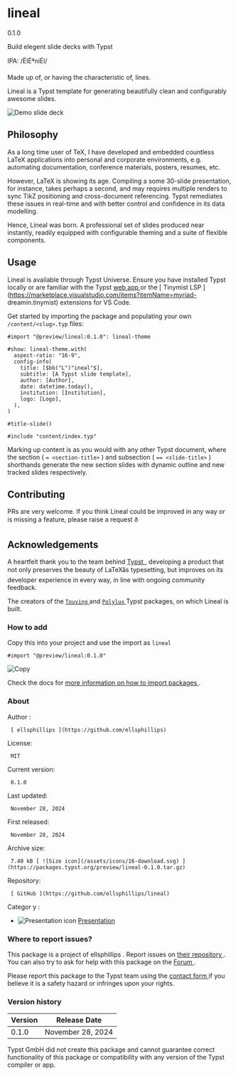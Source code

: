 #  lineal

0.1.0

Build elegent slide decks with Typst

IPA: /ËlÉªniÉl/

Made up of, or having the characteristic of, lines.

Lineal is a Typst template for generating beautifully clean and configurably
awesome slides.

![Demo slide
deck](https://github.com/typst/packages/raw/main/packages/preview/lineal/0.1.0/assets/img/demo.gif)

##  Philosophy

As a long time user of TeX, I have developed and embedded countless LaTeX
applications into personal and corporate environments, e.g. automating
documentation, conference materials, posters, resumes, etc.

However, LaTeX is showing its age. Compiling a some 30-slide presentation, for
instance, takes perhaps a second, and may requires multiple renders to sync
TikZ positioning and cross-document referencing. Typst remediates these issues
in real-time and with better control and confidence in its data modelling.

Hence, Lineal was born. A professional set of slides produced near instantly,
readily equipped with configurable theming and a suite of flexible components.

##  Usage

Lineal is available through Typst Universe. Ensure you have installed Typst
locally or are familiar with the Typst [ web app ](https://typst.app/) or the
[ Tinymist LSP ](https://marketplace.visualstudio.com/items?itemName=myriad-
dreamin.tinymist) extensions for VS Code.

Get started by importing the package and populating your own `
/content/<slug>.typ ` files:

    
    
    #import "@preview/lineal:0.1.0": lineal-theme
    
    #show: lineal-theme.with(
      aspect-ratio: "16-9",
      config-info(
        title: [$bb("L")"ineal"$],
        subtitle: [A Typst slide template],
        author: [Author],
        date: datetime.today(),
        institution: [Institution],
        logo: [Logo],
      ),
    )
    
    #title-slide()
    
    #include "content/index.typ"
    

Marking up content is as you would with any other Typst document, where the
section ( ` = <section-title> ` ) and subsection ( ` == <slide-title> ` )
shorthands generate the new section slides with dynamic outline and new
tracked slides respectively.

##  Contributing

PRs are very welcome. If you think Lineal could be improved in any way or is
missing a feature, please raise a request ð

##  Acknowledgements

A heartfelt thank you to the team behind [ Typst
](https://github.com/typst/typst) , developing a product that not only
preserves the beauty of LaTeXâs typesetting, but improves on its developer
experience in every way, in line with ongoing community feedback.

The creators of the [ ` Touying ` ](https://github.com/touying-typ/touying)
and [ ` Polylux ` ](https://github.com/andreasKroepelin/polylux) Typst
packages, on which Lineal is built.

###  How to add

Copy this into your project and use the import as  ` lineal `

    
    
    #import "@preview/lineal:0.1.0"

![Copy](/assets/icons/16-copy.svg)

Check the docs for  [ more information on how to import packages
](https://typst.app/docs/reference/scripting/#packages) .

###  About

Author  :

     [ ellsphillips ](https://github.com/ellsphillips)
License:

     MIT 
Current version:

     0.1.0 
Last updated:

     November 28, 2024 
First released:

     November 28, 2024 
Archive size:

     7.40 kB [ ![Size icon](/assets/icons/16-download.svg) ](https://packages.typst.org/preview/lineal-0.1.0.tar.gz)
Repository:

     [ GitHub ](https://github.com/ellsphillips/lineal)
Categor  y  :

    

  * ![Presentation icon](/assets/icons/16-presentation.svg) [ Presentation ](https://typst.app/universe/search/?category=presentation)

###  Where to report issues?

This  package  is a project of  ellsphillips  .  Report issues on  [ their
repository ](https://github.com/ellsphillips/lineal) .  You can also try to
ask for help with this  package  on the  [ Forum ](https://forum.typst.app) .

Please report this  package  to the Typst team using the  [ contact form
](https://typst.app/contact) if you believe it is a safety hazard or infringes
upon your rights.

###  Version history

Version  |  Release Date   
---|---  
0.1.0  |  November 28, 2024   
  
Typst GmbH did not create this  package  and cannot guarantee correct
functionality of this  package  or compatibility with any version of the Typst
compiler or app.


